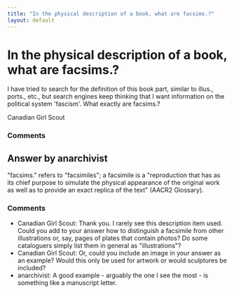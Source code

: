 ```yaml
---
title: "In the physical description of a book, what are facsims.?"
layout: default
---
```

In the physical description of a book, what are facsims.?
=====================
I have tried to search for the definition of this book part, similar to
illus., ports., etc., but search engines keep thinking that I want
information on the political system 'fascism'. What exactly are
facsims.?

Canadian Girl Scout

### Comments ###


Answer by anarchivist
----------------
"facsims." refers to "facsimiles"; a facsimile is a "reproduction that
has as its chief purpose to simulate the physical appearance of the
original work as well as to provide an exact replica of the text" (AACR2
Glossary).

### Comments ###
* Canadian Girl Scout: Thank you. I rarely see this description item used. Could you add to
your answer how to distinguish a facsimile from other illustrations or,
say, pages of plates that contain photos? Do some cataloguers simply
list them in general as "illustrations"?
* Canadian Girl Scout: Or, could you include an image in your answer as an example? Would this
only be used for artwork or would sculptures be included?
* anarchivist: A good example - arguably the one I see the most - is something like a
manuscript letter.

